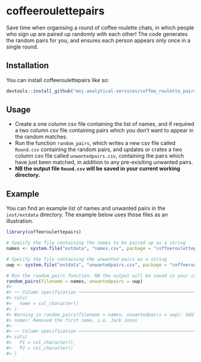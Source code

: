 
<!-- README.md is generated from README.Rmd. Please edit that file -->

# coffeeroulettepairs

<!-- badges: start -->

<!-- badges: end -->

Save time when organising a round of coffee roulette chats, in which
people who sign up are paired up randomly with each other\! The code
generates the random pairs for you, and ensures each person appears only
once in a single round.

## Installation

You can install coffeeroulettepairs like so:

``` r
devtools::install_github("moj-analytical-services/coffee_roulette_pairs")
```

## Usage

  - Create a one column csv file containing the list of names, and if
    required a two column csv file containing pairs which you don’t want
    to appear in the random matches.
  - Run the function `random_pairs`, which writes a new csv file called
    `Round.csv` containing the random pairs, and updates or crates a two
    column csv file called `unwantedpairs.csv`, containing the pairs
    which have just been matched, in addition to any pre-exisiting
    unwanted pairs.
  - **NB the output file `Round.csv` will be saved in your current
    working directory.**

## Example

You can find an example list of names and unwanted pairs in the
`inst/extdata` directory. The example below uses those files as an
illustration.

``` r
library(coffeeroulettepairs)

# Specify the file containing the names to be paired up as a string 
names <- system.file("extdata", "names.csv", package = "coffeeroulettepairs")

# Specify the file containing the unwanted pairs as a string 
uwp <- system.file("extdata", "unwantedpairs.csv", package = "coffeeroulettepairs")

# Run the random_pairs function. NB the output will be saved in your current working directory
random_pairs(filename = names, unwantedpairs = uwp)
#> 
#> ── Column specification ────────────────────────────────────────────────────────
#> cols(
#>   name = col_character()
#> )
#> Warning in random_pairs(filename = names, unwantedpairs = uwp): Odd number of
#> names! Removed the first name, i.e. Jack Jones
#> 
#> ── Column specification ────────────────────────────────────────────────────────
#> cols(
#>   P1 = col_character(),
#>   P2 = col_character()
#> )
```
